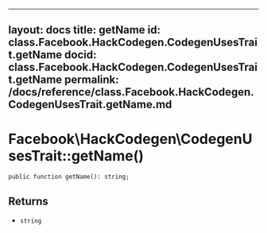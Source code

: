 
***

layout: docs
title: getName
id: class.Facebook.HackCodegen.CodegenUsesTrait.getName
docid: class.Facebook.HackCodegen.CodegenUsesTrait.getName
permalink: /docs/reference/class.Facebook.HackCodegen.CodegenUsesTrait.getName.md
---







# Facebook\\HackCodegen\\CodegenUsesTrait::getName()




``` Hack
public function getName(): string;
```




## Returns




- ` string `